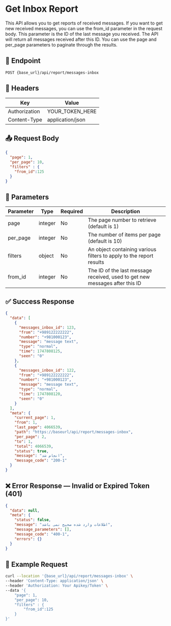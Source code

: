 # Get Inbox Report
This API allows you to get reports of received messages. If you want to get new received messages, you can use the from_id parameter in the request body. This parameter is the ID of the last message you received. The API will return all messages received after this ID. You can use the page and per_page parameters to paginate through the results.

## 📍 Endpoint

```
POST {base_url}/api/report/messages-inbox
```

## 🧾 Headers

| Key | Value |
| --- | ----- |
| Authorization | YOUR_TOKEN_HERE |
| Content-Type | application/json |

## 📤 Request Body

```json
{
  "page": 1,
  "per_page": 10,
  "filters" : {
    "from_id":125
  }
}
```

## 📝 Parameters

| Parameter | Type | Required | Description |
| --------- | ---- | -------- | ----------- |
| page | integer | No | The page number to retrieve (default is 1) |
| per_page | integer | No | The number of items per page (default is 10) |
| filters | object | No | An object containing various filters to apply to the report results |
| from_id | integer | No | The ID of the last message received, used to get new messages after this ID |


## ✅ Success Response

```json
{
  "data": [
    {
      "messages_inbox_id": 123,
      "from": "+989122222222",
      "number": "+981000123",
      "message": "message text",
      "type": "normal",
      "time": 1747808125,
      "seen": "0"
    },
    {
      "messages_inbox_id": 122,
      "from": "+989122222222",
      "number": "+981000123",
      "message": "message text",
      "type": "normal",
      "time": 1747808120,
      "seen": "0"
    }
  ],
  "meta": {
    "current_page": 1,
    "from": 1,
    "last_page": 4066539,
    "path": "https://baseurl/api/report/messages-inbox",
    "per_page": 2,
    "to": 1,
    "total": 4066539,
    "status": true,
    "message": "انجام شد",
    "message_code": "200-1"
  }
}
```

## ❌ Error Response — Invalid or Expired Token (401)

```json
{
  "data": null,
  "meta": {
    "status": false,
    "message": "اطلاعات وارد شده صحیح نمی باشد",
    "message_parameters": [],
    "message_code": "400-1",
    "errors": {}
  }
}
```

## 🧪 Example Request

```bash
curl --location '{base_url}/api/report/messages-inbox' \
--header 'Content-Type: application/json' \
--header 'Authorization: Your Apikey/Token' \
--data '{
    "page": 1,
    "per_page": 10,
    "filters" : {
        "from_id":125
    }
}'
```
